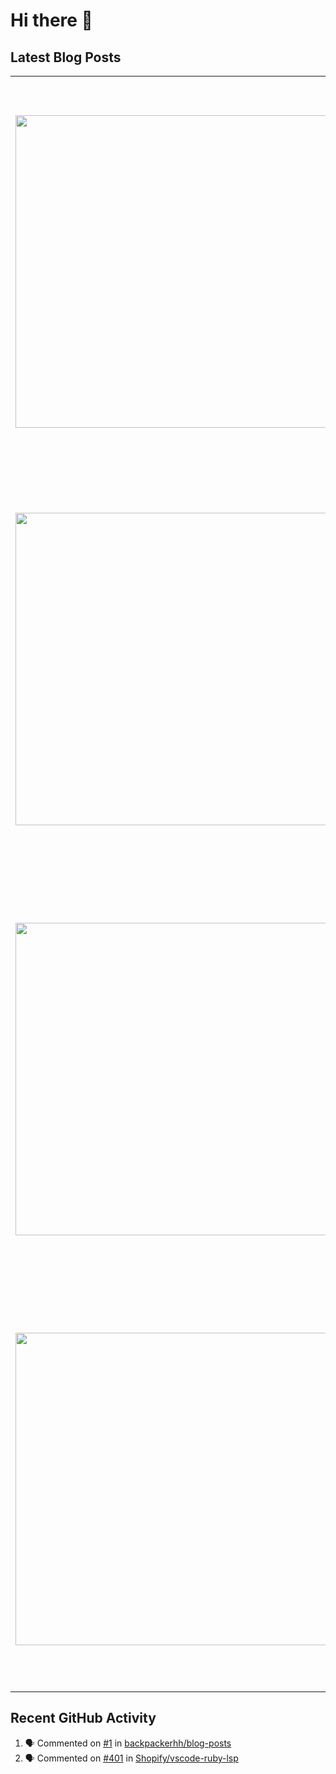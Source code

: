 # Hi there 👋

## Latest Blog Posts

<!-- HASHNODE_POSTS:START -->
<table>
	<tr>
			<td><a href="https://blog.davidmontesdeoca.es/the-one-with-a-password-manager-browserpass"><img src="https://cdn.hashnode.com/res/hashnode/image/upload/v1694701929855/b8003002-0811-4581-9cfe-d9fda8dfea49.png" width="500" height="auto" /></a></td>
			<td>
				<sup>Wed, 01 Nov 2023 14:21:56 GMT</sup><br />
				<a href="https://blog.davidmontesdeoca.es/the-one-with-a-password-manager-browserpass"><b>The one with a password manager: Browserpass</b></a>
				<p>In the previous post of this series I talked about pass, the desktop utility I use in Ubuntu Mate 22.04 as password manager. I recommend you to read that post first in case you are unfamiliar with the concept of password manager or password store. To...</p>
			</td>
		</tr>
<tr>
			<td><a href="https://blog.davidmontesdeoca.es/the-one-with-a-mouse-jiggler-in-ubuntu"><img src="https://cdn.hashnode.com/res/hashnode/image/upload/v1696187127142/786c5df6-75d5-4f27-b428-62e9e53e0c56.png" width="500" height="auto" /></a></td>
			<td>
				<sup>Mon, 02 Oct 2023 08:02:25 GMT</sup><br />
				<a href="https://blog.davidmontesdeoca.es/the-one-with-a-mouse-jiggler-in-ubuntu"><b>The one with a mouse jiggler in Ubuntu</b></a>
				<p>Lately I've been using Plex to stream movies and TV shows from the laptop in my study to the TV in my living room. So I needed to prevent the laptop from sleeping while I was watching something. The easiest way and probably the most obvious one was c...</p>
			</td>
		</tr>
<tr>
			<td><a href="https://blog.davidmontesdeoca.es/the-one-with-a-password-manager-pass"><img src="https://cdn.hashnode.com/res/hashnode/image/stock/unsplash/FnA5pAzqhMM/upload/ee44def636e20ff6efabe239bfb38778.jpeg" width="500" height="auto" /></a></td>
			<td>
				<sup>Thu, 14 Sep 2023 11:51:40 GMT</sup><br />
				<a href="https://blog.davidmontesdeoca.es/the-one-with-a-password-manager-pass"><b>The one with a password manager: pass</b></a>
				<p>Nowadays I find it impossible not to use a password manager to keep my data secure. However, it wasn't always that way. As we've probably all done at one time or another, I used to use the same password on multiple sites. It wasn't always the same, b...</p>
			</td>
		</tr>
<tr>
			<td><a href="https://blog.davidmontesdeoca.es/the-one-with-my-experience-at-domestika"><img src="https://cdn.hashnode.com/res/hashnode/image/upload/v1691757835573/637a4895-4b27-4c72-8046-2c12d1abf605.png" width="500" height="auto" /></a></td>
			<td>
				<sup>Mon, 14 Aug 2023 14:56:05 GMT</sup><br />
				<a href="https://blog.davidmontesdeoca.es/the-one-with-my-experience-at-domestika"><b>The one with my experience at Domestika</b></a>
				<p>Este post también está disponible en español.  For a few days now, I no longer officially work for Domestika. I can say without any doubt that, in some aspects, it has been my best working experience. So far. However, I leave with a bittersweet feeli...</p>
			</td>
		</tr>
</table>
<!-- HASHNODE_POSTS:END -->

## Recent GitHub Activity

<!--START_SECTION:activity-->
1. 🗣 Commented on [#1](https://github.com/backpackerhh/blog-posts/issues/1) in [backpackerhh/blog-posts](https://github.com/backpackerhh/blog-posts)
2. 🗣 Commented on [#401](https://github.com/Shopify/vscode-ruby-lsp/issues/401) in [Shopify/vscode-ruby-lsp](https://github.com/Shopify/vscode-ruby-lsp)
<!--END_SECTION:activity-->

<!--
**backpackerhh/backpackerhh** is a ✨ _special_ ✨ repository because its `README.md` (this file) appears on your GitHub profile.

Here are some ideas to get you started:

- 🔭 I’m currently working on ...
- 🌱 I’m currently learning ...
- 👯 I’m looking to collaborate on ...
- 🤔 I’m looking for help with ...
- 💬 Ask me about ...
- 📫 How to reach me: ...
- 😄 Pronouns: ...
- ⚡ Fun fact: ...
-->
